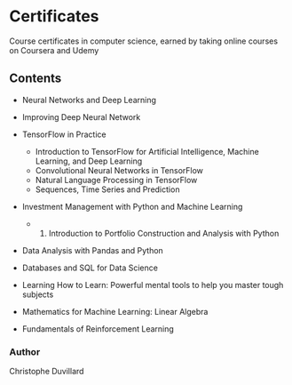 # Certificates
 Course certificates in computer science, earned by taking online courses on Coursera and Udemy

## Contents

- Neural Networks and Deep Learning
- Improving Deep Neural Network

- TensorFlow in Practice
  - Introduction to TensorFlow for Artificial Intelligence, Machine Learning, and Deep Learning 
  - Convolutional Neural Networks in TensorFlow
  - Natural Language Processing in TensorFlow
  - Sequences, Time Series and Prediction

- Investment Management with Python and Machine Learning
  - 1) Introduction to Portfolio Construction and Analysis with Python
 
- Data Analysis with Pandas and Python

- Databases and SQL for Data Science

- Learning How to Learn: Powerful mental tools to help you master tough subjects

- Mathematics for Machine Learning: Linear Algebra

- Fundamentals of Reinforcement Learning


### Author
Christophe Duvillard
